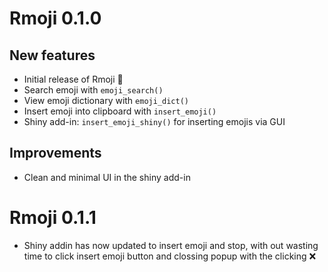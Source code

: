 # Rmoji 0.1.0

## New features
- Initial release of Rmoji 🎉
- Search emoji with `emoji_search()`
- View emoji dictionary with `emoji_dict()`
- Insert emoji into clipboard with `insert_emoji()`
- Shiny add-in: `insert_emoji_shiny()` for inserting emojis via GUI

## Improvements
- Clean and minimal UI in the shiny add-in

# Rmoji 0.1.1

- Shiny addin has now updated to insert emoji and stop, with out wasting time to click insert emoji button and clossing popup with the clicking ❌ 
